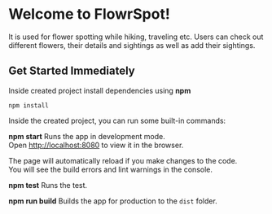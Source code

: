 # Welcome to FlowrSpot!

It is used for flower spotting while hiking, traveling etc. Users can check out different flowers, their details and sightings as well as add their sightings.


## Get Started Immediately

Inside created project install dependencies using **npm**

    npm install
Inside the created project, you can run some built-in commands:

**npm start**
Runs the app in development mode.  
Open [http://localhost:8080](http://localhost:8080/) to view it in the browser.

The page will automatically reload if you make changes to the code.  
You will see the build errors and lint warnings in the console.

**npm test**
Runs the test.

**npm run build**
Builds the app for production to the `dist` folder. 